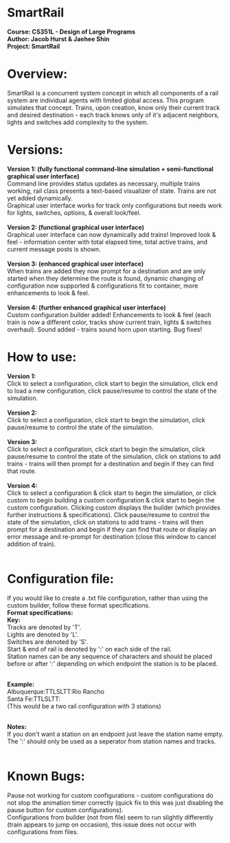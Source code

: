 # SmartRail
<b>Course: CS351L - Design of Large Programs<br>
Author: Jacob Hurst & Jaehee Shin<br>
Project: SmartRail</b><br>

# Overview:
SmartRail is a concurrent system concept in which all components of a rail system are individual agents with limited global access. This program simulates that concept. Trains, upon creation, know only their current track and desired destination - each track knows only of it's adjacent neighbors, lights and switches add complexity to the system. 

# Versions:
<b>Version 1: (fully functional command-line simulation + semi-functional graphical user interface)</b><br>
  Command line provides status updates as necessary, multiple trains working, rail class presents a text-based visualizer of state. Trains are not yet added dynamically.<br>
  Graphical user interface works for track only configurations but needs work for lights, switches, options, & overall look/feel.
  <br><br>
<b>Version 2: (functional graphical user interface)</b><br>
  Graphical user interface can now dynamically add trains! Improved look & feel - information center with total elapsed time, total active trains, and current message posts is shown.<br><br>
<b>Version 3: (enhanced graphical user interface)</b><br>
  When trains are added they now prompt for a destination and are only started when they determine the route is found, dynamic changing of configuration now supported & configurations fit to container, more enhancements to look & feel.<br><br>
<b>Version 4: (further enhanced graphical user interface)</b><br>
  Custom configuration builder added! Enhancements to look & feel (each train is now a different color, tracks show current train, lights & switches overhaul). Sound added - trains sound horn upon starting. Bug fixes!
  
# How to use:
<b>Version 1:</b><br>
  Click to select a configuration, click start to begin the simulation, click end to load a new configuration, click pause/resume to control the state of the simulation.<br><br> 
<b>Version 2:</b><br>
  Click to select a configuration, click start to begin the simulation, click pause/resume to control the state of the simulation.<br><br> 
<b>Version 3:</b><br>
  Click to select a configuration, click start to begin the simulation, click pause/resume to control the state of the simulation, click on stations to add trains - trains will then prompt for a destination and begin if they can find that route. <br><br> 
<b>Version 4:</b><br>
  Click to select a configuration & click start to begin the simulation, or click custom to begin building a custom configuration & click start to begin the custom configuration. Clicking custom displays the builder (which provides further instructions & specifications). Click pause/resume to control the state of the simulation, click on stations to add trains - trains will then prompt for a destination and begin if they can find that route or display an error message and re-prompt for destination (close this window to cancel addition of train). <br><br>   

# Configuration file:
If you would like to create a .txt file configuration, rather than using the custom builder, follow these format specifications.<br>
<b>Format specifications:</b><br>
  <b>Key:</b><br>
  Tracks are denoted by 'T'.<br>
  Lights are denoted by 'L'.<br>
  Switches are denoted by 'S'.<br>
  Start & end of rail is denoted by ':' on each side of the rail.<br>
  Station names can be any sequence of characters and should be placed before or after ':' depending on which endpoint the station is 
  to be placed.<br><br>
  
<b>Example:</b><br>
  Albuquerque:TTLSLTT:Rio Rancho<br>
  Santa Fe:TTLSLTT:<br>
  (This would be a two rail configuration with 3 stations)<br><br>
  
<b>Notes:</b><br>
    If you don't want a station on an endpoint just leave the station name empty.<br>
    The ':' should only be used as a seperator from station names and tracks.<br><br>
  
# Known Bugs:
  Pause not working for custom configurations - custom configurations do not stop the animation timer correctly (quick fix to this was just disabling the pause button for custom configurations).<br>
  Configurations from builder (not from file) seem to run slightly differently (train appears to jump on occasion), this issue does not occur with configurations from files.<br>
